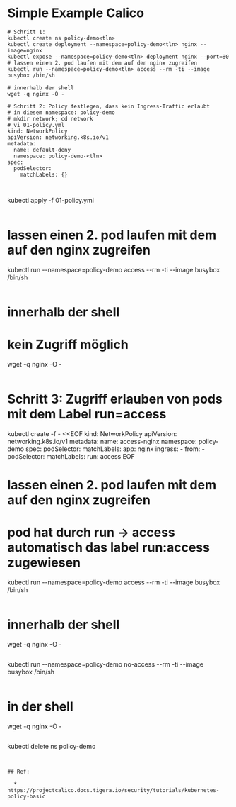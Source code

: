 # Simple Example Calico 

```
# Schritt 1:
kubectl create ns policy-demo<tln>
kubectl create deployment --namespace=policy-demo<tln> nginx --image=nginx
kubectl expose --namespace=policy-demo<tln> deployment nginx --port=80
# lassen einen 2. pod laufen mit dem auf den nginx zugreifen 
kubectl run --namespace=policy-demo<tln> access --rm -ti --image busybox /bin/sh
```
```
# innerhalb der shell 
wget -q nginx -O -
```


```
# Schritt 2: Policy festlegen, dass kein Ingress-Traffic erlaubt
# in diesem namespace: policy-demo 
# mkdir network; cd network 
# vi 01-policy.yml
kind: NetworkPolicy
apiVersion: networking.k8s.io/v1
metadata:
  name: default-deny
  namespace: policy-demo-<tln>
spec:
  podSelector:
    matchLabels: {}



```
kubectl apply -f 01-policy.yml 
```

```
# lassen einen 2. pod laufen mit dem auf den nginx zugreifen 
kubectl run --namespace=policy-demo access --rm -ti --image busybox /bin/sh
```

```
# innerhalb der shell 
# kein Zugriff möglich
wget -q nginx -O -
```

```
# Schritt 3: Zugriff erlauben von pods mit dem Label run=access 
kubectl create -f - <<EOF
kind: NetworkPolicy
apiVersion: networking.k8s.io/v1
metadata:
  name: access-nginx
  namespace: policy-demo
spec:
  podSelector:
    matchLabels:
      app: nginx
  ingress:
    - from:
      - podSelector:
          matchLabels:
            run: access
EOF

# lassen einen 2. pod laufen mit dem auf den nginx zugreifen 
# pod hat durch run -> access automatisch das label run:access zugewiesen 
kubectl run --namespace=policy-demo access --rm -ti --image busybox /bin/sh
```

```
# innerhalb der shell 
wget -q nginx -O -
```

``` 
kubectl run --namespace=policy-demo no-access --rm -ti --image busybox /bin/sh
```

```
# in der shell  
wget -q nginx -O -
```

```

kubectl delete ns policy-demo 

```


## Ref:

  * https://projectcalico.docs.tigera.io/security/tutorials/kubernetes-policy-basic
